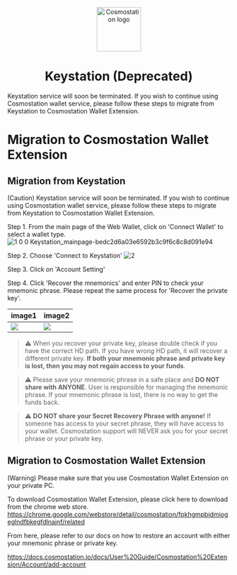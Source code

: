 <p align="center">
  <a href="https://www.cosmostation.io" target="_blank" rel="noopener noreferrer"><img width="100" src="https://user-images.githubusercontent.com/20435620/55696624-d7df2e00-59f8-11e9-9126-edf9a40b11a8.png" alt="Cosmostation logo"></a>
</p>

<h1 align="center">
	Keystation (Deprecated)
</h1>

Keystation service will soon be terminated. If you wish to continue using Cosmostation wallet service, please follow these steps to migrate from Keystation to Cosmostation Wallet Extension.

# Migration to Cosmostation Wallet Extension

## Migration from Keystation

(Caution) Keystation service will soon be terminated. If you wish to continue using Cosmostation wallet service, please follow these steps to migrate from Keystation to Cosmostation Wallet Extension.

Step 1. From the main page of the Web Wallet, click on 'Connect Wallet' to select a wallet type.
![1 0 0 Keystation_mainpage-bedc2d6a03e6592b3c9f6c8c8d091e94](https://user-images.githubusercontent.com/5284226/168200330-fb1e9659-e66f-4b89-b197-f71d6366f202.png)

Step 2. Choose 'Connect to Keystation'
![2](https://user-images.githubusercontent.com/5284226/168200410-1c519a68-e360-422a-a9b1-c9fa1bfad0b4.png)

Step 3. Click on 'Account Setting'

Step 4. Click 'Recover the mnemonics' and enter PIN to check your mnemonic phrase. Please repeat the same process for 'Recover the private key'.

| image1                                                                                                    | image2                                                                                                    |
| --------------------------------------------------------------------------------------------------------- | --------------------------------------------------------------------------------------------------------- |
| ![](https://user-images.githubusercontent.com/5284226/168200444-ea446936-abfe-4c36-a8e5-1db5edb3ec61.png) | ![](https://user-images.githubusercontent.com/5284226/168200700-fc5992b3-0948-486e-aa6a-93b7f88a6a0c.png) |

> :warning: When you recover your private key, please double check if you have the correct HD path. If you have wrong HD path, it will recover a different private key. **If both your mnemonic phrase and private key is lost, then you may not regain access to your funds**.

> :warning: Please save your mnemonic phrase in a safe place and **DO NOT share with ANYONE**. User is responsible for managing the mnemonic phrase. If your mnemonic phrase is lost, there is no way to get the funds back.

> :warning: **DO NOT share your Secret Recovery Phrase with anyone!** If someone has access to your secret phrase, they will have access to your wallet. Cosmostation support will NEVER ask you for your secret phrase or your private key.

## Migration to Cosmostation Wallet Extension

(Warning) Please make sure that you use Cosmostation Wallet Extension on your private PC.

To download Cosmostation Wallet Extension, please click here to download from the chrome web store.
https://chrome.google.com/webstore/detail/cosmostation/fpkhgmpbidmiogeglndfbkegfdlnajnf/related

From here, please refer to our docs on how to restore an account with either your mnemonic phrase or private key.

https://docs.cosmostation.io/docs/User%20Guide/Cosmostation%20Extension/Account/add-account
